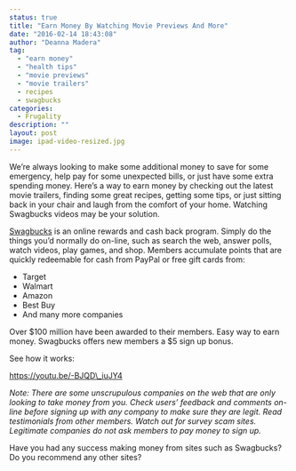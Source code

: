 ```yaml
---
status: true
title: "Earn Money By Watching Movie Previews And More"
date: "2016-02-14 18:43:08"
author: "Deanna Madera"
tag:
  - "earn money"
  - "health tips"
  - "movie previews"
  - "movie trailers"
  - recipes
  - swagbucks
categories:
  - Frugality
description: ""
layout: post
image: ipad-video-resized.jpg
---
```


We’re always looking to make some additional money to save for some emergency, help pay for some unexpected bills, or just have some extra spending money. Here’s a way to earn money by checking out the latest movie trailers, finding some great recipes, getting some tips, or just sitting back in your chair and laugh from the comfort of your home. Watching Swagbucks videos may be your solution.

[Swagbucks](https://www.swagbucks.com/watch) is an online rewards and cash back program. Simply do the things you’d normally do on-line, such as search the web, answer polls, watch videos, play games, and shop. Members accumulate points that are quickly redeemable for cash from PayPal or free gift cards from:

- Target
- Walmart
- Amazon
- Best Buy
- And many more companies

Over $100 million have been awarded to their members. Easy way to earn money. Swagbucks offers new members a $5 sign up bonus.

See how it works:

https://youtu.be/-BJQD\_iuJY4

_Note: There are some unscrupulous companies on the web that are only looking to take money from you. Check users’ feedback and comments on-line before signing up with any company to make sure they are legit._ _Read testimonials from other members. Watch out for survey scam sites. Legitimate companies do not ask members to pay money to sign up._

Have you had any success making money from sites such as Swagbucks? Do you recommend any other sites?
